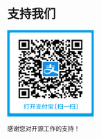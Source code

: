 # 支持我们

<div align="left"></div>

<img src="images/alipay.png"  height="200" width="200">

感谢您对开源工作的支持！

